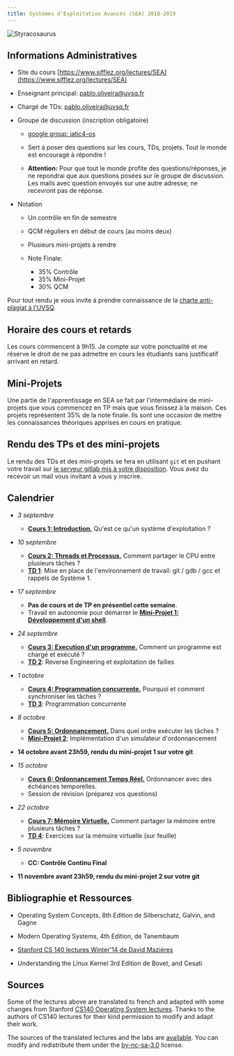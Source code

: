 ```yaml
---
title: Systèmes d'Exploitation Avancés (SEA) 2018-2019 
---
```


![](styracosaurus.png "Styracosaurus")

## Informations Administratives

* Site du cours [https://www.sifflez.org/lectures/SEA](https://www.sifflez.org/lectures/SEA)

* Enseignant principal: pablo.oliveira@uvsq.fr
* Chargé de TDs: pablo.oliveira@uvsq.fr

* Groupe de discussion (inscription obligatoire)

    * [google group: iatic4-os](https://groups.google.com/group/iatic4-os/)

    * Sert à poser des questions sur les cours, TDs, projets. Tout le monde est encouragé à répondre !

    * **Attention:** Pour que tout le monde profite des questions/réponses, je
      ne repondrai que aux questions posées sur le groupe de discussion. 
      Les mails avec question envoyés sur une autre adresse; ne recevront pas de réponse. 

* Notation

    * Un contrôle en fin de semestre

    * QCM réguliers en début de cours (au moins deux)

    * Plusieurs mini-projets à rendre

    * Note Finale:
        * 35% Contrôle 
        * 35% Mini-Projet
        * 30% QCM 

Pour tout rendu je vous invite à prendre connaissance de la [charte
anti-plagiat à l'UVSQ](http://www.etu.uvsq.fr/medias/fichier/guide-anti-plagiat-et-charte-nvlogo_1409307925225-pdf).

## Horaire des cours et retards

Les cours commencent à 9h15. Je compte sur votre ponctualité et me réserve le
droit de ne pas admettre en cours les étudiants sans justificatif arrivant en
retard.

## Mini-Projets

Une partie de l'apprentissage en SEA se fait par l'intermédiaire de
mini-projets que vous commencez en TP mais que vous finissez à la maison.  Ces
projets représentent 35% de la note finale. Ils sont une occasion de mettre les
connaissances théoriques apprises en cours en pratique.

## Rendu des TPs et des mini-projets

Le rendu des TDs et des mini-projets se fera en utilisant `git` et en pushant
votre travail sur [le serveur gitlab mis à votre
disposition](http://tahiti.prism.uvsq.fr). Vous avez du recevoir un mail vous
invitant à vous y inscrire.

## Calendrier

* *3 septembre*
    * [**Cours 1: Introduction.**](./lectures/1-introduction.pdf) Qu'est ce qu'un système d'exploitation ?

* *10 septembre*
    * [**Cours 2: Threads et Processus.**](./lectures/2-processus.pdf) Comment partager le CPU entre plusieurs tâches ?
    * [**TD 1**](./labs/T1.html): Mise en place de l'environnement de travail: git / gdb / gcc et rappels de Système 1.

* *17 septembre*
    * **Pas de cours et de TP en présentiel cette semaine**. 
    * Travail en autonomie pour démarrer le [**Mini-Projet 1: Développement d'un shell**](./labs/MP1.html).

* *24 septembre*
    * [**Cours 3: Execution d'un programme.**](./lectures/3-linker.pdf) Comment un programme est chargé et exécuté ?
    * [**TD 2**](./labs/T2.html): Reverse Engineering et exploitation de failles

* *1 octobre*
    * [**Cours 4: Programmation concurrente.**](./lectures/4-concurrence.pdf) Pourquoi et comment synchroniser les tâches ?
    * [**TD 3**](./labs/T3.html): Programmation concurrente

* *8 octobre*
    * [**Cours 5: Ordonnancement.**](./lectures/5-ordo.pdf) Dans quel ordre exécuter les tâches ?
    * [**Mini-Projet 2**](./labs/MP2.html): Implémentation d'un simulateur d'ordonnancement

* **14 octobre avant 23h59, rendu du mini-projet 1 sur votre git**

* *15 octobre* 
    * [**Cours 6: Ordonnancement Temps Réel.**](./lectures/6-ordoTR.pdf) Ordonnancer avec des échéances temporelles.
    * Session de révision (préparez vos questions)

* *22 octobre*
    * [**Cours 7: Mémoire Virtuelle.**](./lectures/7-memvirt.pdf) Comment partager la mémoire entre plusieurs tâches ?
    * [**TD 4**](./labs/T4.html): Exercices sur la mémoire virtuelle (sur feuille)

* *5 novembre*
    * **CC: Contrôle Continu Final**

* **11 novembre avant 23h59, rendu du mini-projet 2 sur votre git** 

## Bibliographie et Ressources

* Operating System Concepts, 8th Edition de Silberschatz, Galvin, and Gagne

* Modern Operating Systems, 4th Edition, de Tanembaum

* [Stanford CS 140 lectures Winter'14 de David Mazières](http://www.scs.stanford.edu/14wi-cs140/)

* Understanding the Linux Kernel 3rd Edition de Bovet, and Cesati

## Sources

Some of the lectures above are translated to french and adapted with some changes from Stanford [CS140 Operating System lectures](http://www.scs.stanford.edu/14wi-cs140/). Thanks to the authors of CS140 lectures for their kind permission to modify and adapt their work.

The sources of the translated lectures and the labs are [available](https://github.com/pablooliveira/SEA). You can modify and redistribute them under the [by-nc-sa-3.0](https://creativecommons.org/licenses/by-nc-sa/3.0/) license.
